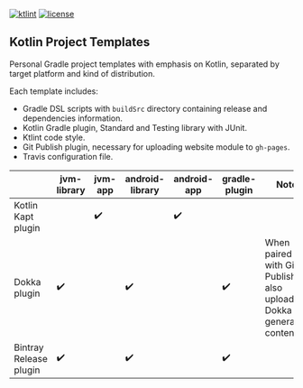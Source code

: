 [![ktlint](https://img.shields.io/badge/code%20style-%E2%9D%A4-FF4081.svg)](https://ktlint.github.io/)
[![license](https://img.shields.io/github/license/hendraanggrian/kt-project-templates)](http://www.apache.org/licenses/LICENSE-2.0)

Kotlin Project Templates
------------------------
Personal Gradle project templates with emphasis on Kotlin, separated by target platform and kind of distribution.

Each template includes:
* Gradle DSL scripts with `buildSrc` directory containing release and dependencies information.
* Kotlin Gradle plugin, Standard and Testing library with JUnit.
* Ktlint code style.
* Git Publish plugin, necessary for uploading website module to `gh-pages`.
* Travis configuration file.

|  | jvm-library | jvm-app | android-library | android-app | gradle-plugin | Note |
|------------------------|--------------------|--------------------|--------------------|--------------------|--------------------|---------------------------------------------------------------------|
| Kotlin Kapt plugin |  | :heavy_check_mark: |  | :heavy_check_mark: |  |  |
| Dokka plugin | :heavy_check_mark: |  | :heavy_check_mark: |  | :heavy_check_mark: | When paired with Git Publish, also uploads Dokka generated content. |
| Bintray Release plugin | :heavy_check_mark: |  | :heavy_check_mark: |  | :heavy_check_mark: |  |
